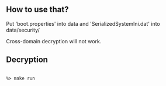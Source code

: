 How to use that?
----------------

Put 'boot.properties' into data and 'SerializedSystemIni.dat' into data/security/

Cross-domain decryption will not work.


Decryption
----------
<code>
%> make run
</code>

